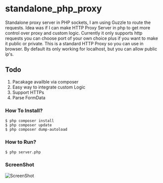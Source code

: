 # standalone_php_proxy
Standalone proxy server in PHP sockets, I am using Guzzle to route the requests. Idea was if I can make HTTP Proxy Server in php to get more control over proxy and custom logic. Currently it only supports http requests you can choose port of your own choice plus if you want to make it public or private.  This is a standard HTTP Proxy so you can use in browser. By default its only working for localhost, but you can allow public ip's. 

## Todo
1. Pacakage availble via composer
2. Easy way to integrate custom Logic
3. Support HTTPs
4. Parse FormData

### How To Install?
```
$ php composer install
$ php composer update
$ php composer dump-autoload
```
### How to Run?
```
$ php server.php
```
### ScreenShot


![ScreenShot](http://i.imgur.com/N5wu80F.png)
